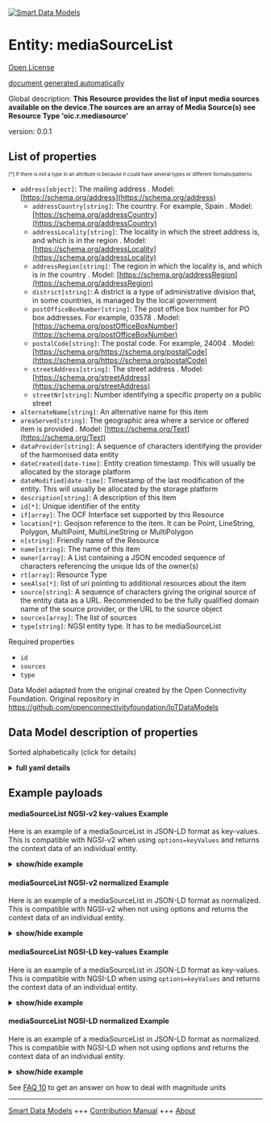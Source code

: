 <!-- 10-Header -->  
[![Smart Data Models](https://smartdatamodels.org/wp-content/uploads/2022/01/SmartDataModels_logo.png "Logo")](https://smartdatamodels.org)  
Entity: mediaSourceList  
=======================<!-- /10-Header -->  
<!-- 15-License -->  
[Open License](https://github.com/smart-data-models//dataModel.OCF/blob/master/mediaSourceList/LICENSE.md)  
[document generated automatically](https://docs.google.com/presentation/d/e/2PACX-1vTs-Ng5dIAwkg91oTTUdt8ua7woBXhPnwavZ0FxgR8BsAI_Ek3C5q97Nd94HS8KhP-r_quD4H0fgyt3/pub?start=false&loop=false&delayms=3000#slide=id.gb715ace035_0_60)  
<!-- /15-License -->  
<!-- 20-Description -->  
Global description: **This Resource provides the list of input media sources available on the device.The sources are an array of Media Source(s) see Resource Type 'oic.r.mediasource'**  
version: 0.0.1  
<!-- /20-Description -->  
<!-- 30-PropertiesList -->  

## List of properties  

<sup><sub>[*] If there is not a type in an attribute is because it could have several types or different formats/patterns</sub></sup>  
- `address[object]`: The mailing address  . Model: [https://schema.org/address](https://schema.org/address)	- `addressCountry[string]`: The country. For example, Spain  . Model: [https://schema.org/addressCountry](https://schema.org/addressCountry)  
	- `addressLocality[string]`: The locality in which the street address is, and which is in the region  . Model: [https://schema.org/addressLocality](https://schema.org/addressLocality)  
	- `addressRegion[string]`: The region in which the locality is, and which is in the country  . Model: [https://schema.org/addressRegion](https://schema.org/addressRegion)  
	- `district[string]`: A district is a type of administrative division that, in some countries, is managed by the local government    
	- `postOfficeBoxNumber[string]`: The post office box number for PO box addresses. For example, 03578  . Model: [https://schema.org/postOfficeBoxNumber](https://schema.org/postOfficeBoxNumber)  
	- `postalCode[string]`: The postal code. For example, 24004  . Model: [https://schema.org/https://schema.org/postalCode](https://schema.org/https://schema.org/postalCode)  
	- `streetAddress[string]`: The street address  . Model: [https://schema.org/streetAddress](https://schema.org/streetAddress)  
	- `streetNr[string]`: Number identifying a specific property on a public street    
- `alternateName[string]`: An alternative name for this item  - `areaServed[string]`: The geographic area where a service or offered item is provided  . Model: [https://schema.org/Text](https://schema.org/Text)- `dataProvider[string]`: A sequence of characters identifying the provider of the harmonised data entity  - `dateCreated[date-time]`: Entity creation timestamp. This will usually be allocated by the storage platform  - `dateModified[date-time]`: Timestamp of the last modification of the entity. This will usually be allocated by the storage platform  - `description[string]`: A description of this item  - `id[*]`: Unique identifier of the entity  - `if[array]`: The OCF Interface set supported by this Resource  - `location[*]`: Geojson reference to the item. It can be Point, LineString, Polygon, MultiPoint, MultiLineString or MultiPolygon  - `n[string]`: Friendly name of the Resource  - `name[string]`: The name of this item  - `owner[array]`: A List containing a JSON encoded sequence of characters referencing the unique Ids of the owner(s)  - `rt[array]`: Resource Type  - `seeAlso[*]`: list of uri pointing to additional resources about the item  - `source[string]`: A sequence of characters giving the original source of the entity data as a URL. Recommended to be the fully qualified domain name of the source provider, or the URL to the source object  - `sources[array]`: The list of sources  - `type[string]`: NGSI entity type. It has to be mediaSourceList  <!-- /30-PropertiesList -->  
<!-- 35-RequiredProperties -->  
Required properties  
- `id`  - `sources`  - `type`  <!-- /35-RequiredProperties -->  
<!-- 40-RequiredProperties -->  
Data Model adapted from the original created by the Open Connectivity Foundation. Original repository in https://github.com/openconnectivityfoundation/IoTDataModels  
<!-- /40-RequiredProperties -->  
<!-- 50-DataModelHeader -->  
## Data Model description of properties  
Sorted alphabetically (click for details)  
<!-- /50-DataModelHeader -->  
<!-- 60-ModelYaml -->  
<details><summary><strong>full yaml details</strong></summary>    
```yaml  
mediaSourceList:    
  description: This Resource provides the list of input media sources available on the device.The sources are an array of Media Source(s) see Resource Type 'oic.r.mediasource'    
  properties:    
    address:    
      description: The mailing address    
      properties:    
        addressCountry:    
          description: 'The country. For example, Spain'    
          type: string    
          x-ngsi:    
            model: https://schema.org/addressCountry    
            type: Property    
        addressLocality:    
          description: 'The locality in which the street address is, and which is in the region'    
          type: string    
          x-ngsi:    
            model: https://schema.org/addressLocality    
            type: Property    
        addressRegion:    
          description: 'The region in which the locality is, and which is in the country'    
          type: string    
          x-ngsi:    
            model: https://schema.org/addressRegion    
            type: Property    
        district:    
          description: 'A district is a type of administrative division that, in some countries, is managed by the local government'    
          type: string    
          x-ngsi:    
            type: Property    
        postOfficeBoxNumber:    
          description: 'The post office box number for PO box addresses. For example, 03578'    
          type: string    
          x-ngsi:    
            model: https://schema.org/postOfficeBoxNumber    
            type: Property    
        postalCode:    
          description: 'The postal code. For example, 24004'    
          type: string    
          x-ngsi:    
            model: https://schema.org/https://schema.org/postalCode    
            type: Property    
        streetAddress:    
          description: The street address    
          type: string    
          x-ngsi:    
            model: https://schema.org/streetAddress    
            type: Property    
        streetNr:    
          description: Number identifying a specific property on a public street    
          type: string    
          x-ngsi:    
            type: Property    
      type: object    
      x-ngsi:    
        model: https://schema.org/address    
        type: Property    
    alternateName:    
      description: An alternative name for this item    
      type: string    
      x-ngsi:    
        type: Property    
    areaServed:    
      description: The geographic area where a service or offered item is provided    
      type: string    
      x-ngsi:    
        model: https://schema.org/Text    
        type: Property    
    dataProvider:    
      description: A sequence of characters identifying the provider of the harmonised data entity    
      type: string    
      x-ngsi:    
        type: Property    
    dateCreated:    
      description: Entity creation timestamp. This will usually be allocated by the storage platform    
      format: date-time    
      type: string    
      x-ngsi:    
        type: Property    
    dateModified:    
      description: Timestamp of the last modification of the entity. This will usually be allocated by the storage platform    
      format: date-time    
      type: string    
      x-ngsi:    
        type: Property    
    description:    
      description: A description of this item    
      type: string    
      x-ngsi:    
        type: Property    
    id:    
      anyOf:    
        - description: Identifier format of any NGSI entity    
          maxLength: 256    
          minLength: 1    
          pattern: ^[\w\-\.\{\}\$\+\*\[\]`|~^@!,:\\]+$    
          type: string    
          x-ngsi:    
            type: Property    
        - description: Identifier format of any NGSI entity    
          format: uri    
          type: string    
          x-ngsi:    
            type: Property    
      description: Unique identifier of the entity    
      x-ngsi:    
        type: Property    
    if:    
      description: The OCF Interface set supported by this Resource    
      items:    
        enum:    
          - oic.if.a    
          - oic.if.baseline    
        type: string    
      minItems: 2    
      readOnly: true    
      type: array    
      uniqueItems: true    
      x-ngsi:    
        type: Property    
    location:    
      description: 'Geojson reference to the item. It can be Point, LineString, Polygon, MultiPoint, MultiLineString or MultiPolygon'    
      oneOf:    
        - description: Geojson reference to the item. Point    
          properties:    
            bbox:    
              items:    
                type: number    
              minItems: 4    
              type: array    
            coordinates:    
              items:    
                type: number    
              minItems: 2    
              type: array    
            type:    
              enum:    
                - Point    
              type: string    
          required:    
            - type    
            - coordinates    
          title: GeoJSON Point    
          type: object    
          x-ngsi:    
            type: GeoProperty    
        - description: Geojson reference to the item. LineString    
          properties:    
            bbox:    
              items:    
                type: number    
              minItems: 4    
              type: array    
            coordinates:    
              items:    
                items:    
                  type: number    
                minItems: 2    
                type: array    
              minItems: 2    
              type: array    
            type:    
              enum:    
                - LineString    
              type: string    
          required:    
            - type    
            - coordinates    
          title: GeoJSON LineString    
          type: object    
          x-ngsi:    
            type: GeoProperty    
        - description: Geojson reference to the item. Polygon    
          properties:    
            bbox:    
              items:    
                type: number    
              minItems: 4    
              type: array    
            coordinates:    
              items:    
                items:    
                  items:    
                    type: number    
                  minItems: 2    
                  type: array    
                minItems: 4    
                type: array    
              type: array    
            type:    
              enum:    
                - Polygon    
              type: string    
          required:    
            - type    
            - coordinates    
          title: GeoJSON Polygon    
          type: object    
          x-ngsi:    
            type: GeoProperty    
        - description: Geojson reference to the item. MultiPoint    
          properties:    
            bbox:    
              items:    
                type: number    
              minItems: 4    
              type: array    
            coordinates:    
              items:    
                items:    
                  type: number    
                minItems: 2    
                type: array    
              type: array    
            type:    
              enum:    
                - MultiPoint    
              type: string    
          required:    
            - type    
            - coordinates    
          title: GeoJSON MultiPoint    
          type: object    
          x-ngsi:    
            type: GeoProperty    
        - description: Geojson reference to the item. MultiLineString    
          properties:    
            bbox:    
              items:    
                type: number    
              minItems: 4    
              type: array    
            coordinates:    
              items:    
                items:    
                  items:    
                    type: number    
                  minItems: 2    
                  type: array    
                minItems: 2    
                type: array    
              type: array    
            type:    
              enum:    
                - MultiLineString    
              type: string    
          required:    
            - type    
            - coordinates    
          title: GeoJSON MultiLineString    
          type: object    
          x-ngsi:    
            type: GeoProperty    
        - description: Geojson reference to the item. MultiLineString    
          properties:    
            bbox:    
              items:    
                type: number    
              minItems: 4    
              type: array    
            coordinates:    
              items:    
                items:    
                  items:    
                    items:    
                      type: number    
                    minItems: 2    
                    type: array    
                  minItems: 4    
                  type: array    
                type: array    
              type: array    
            type:    
              enum:    
                - MultiPolygon    
              type: string    
          required:    
            - type    
            - coordinates    
          title: GeoJSON MultiPolygon    
          type: object    
          x-ngsi:    
            type: GeoProperty    
      x-ngsi:    
        type: GeoProperty    
    n:    
      description: Friendly name of the Resource    
      maxLength: 64    
      readOnly: true    
      type: string    
      x-ngsi:    
        type: Property    
    name:    
      description: The name of this item    
      type: string    
      x-ngsi:    
        type: Property    
    owner:    
      description: A List containing a JSON encoded sequence of characters referencing the unique Ids of the owner(s)    
      items:    
        anyOf:    
          - description: Identifier format of any NGSI entity    
            maxLength: 256    
            minLength: 1    
            pattern: ^[\w\-\.\{\}\$\+\*\[\]`|~^@!,:\\]+$    
            type: string    
            x-ngsi:    
              type: Property    
          - description: Identifier format of any NGSI entity    
            format: uri    
            type: string    
            x-ngsi:    
              type: Property    
        description: Unique identifier of the entity    
        x-ngsi:    
          type: Property    
      type: array    
      x-ngsi:    
        type: Property    
    rt:    
      description: Resource Type    
      items:    
        enum:    
          - oic.r.media.input    
        maxLength: 64    
        type: string    
      minItems: 1    
      readOnly: true    
      type: array    
      uniqueItems: true    
      x-ngsi:    
        type: Property    
    seeAlso:    
      description: list of uri pointing to additional resources about the item    
      oneOf:    
        - items:    
            format: uri    
            type: string    
          minItems: 1    
          type: array    
        - format: uri    
          type: string    
      x-ngsi:    
        type: Property    
    source:    
      description: 'A sequence of characters giving the original source of the entity data as a URL. Recommended to be the fully qualified domain name of the source provider, or the URL to the source object'    
      type: string    
      x-ngsi:    
        type: Property    
    sources:    
      description: The list of sources    
      items:    
        properties:    
          sourceName:    
            description: Specifies a pre-defined media input or output    
            type: string    
          sourceNumber:    
            description: Label to specify the instance    
            readOnly: true    
            type: string    
          sourceType:    
            description: Specifies the type of the source    
            enum:    
              - audioOnly    
              - videoOnly    
              - audioPlusVideo    
            readOnly: true    
            type: string    
          status:    
            description: Specifies if the specific source instance is selected or not    
            type: boolean    
        type: object    
      type: array    
      x-ngsi:    
        type: Property    
    type:    
      description: NGSI entity type. It has to be mediaSourceList    
      enum:    
        - mediaSourceList    
      type: string    
      x-ngsi:    
        type: Property    
  required:    
    - sources    
    - id    
    - type    
  type: object    
  x-derived-from: https://raw.githubusercontent.com/openconnectivityfoundation/IoTDataModels/master/mediaSourceInputResURI.swagger.json    
  x-disclaimer: 'Redistribution and use in source and binary forms, with or without modification, are permitted  provided that the license conditions are met. Copyleft (c) 2022 Contributors to Smart Data Models Program'    
  x-license-url: https://github.com/smart-data-models/dataModel.OCF/blob/master/mediaSourceList/LICENSE.md    
  x-model-schema: https://smart-data-models.github.io/dataModel.OCF/mediaSourceList/schema.json    
  x-model-tags: OCF    
  x-version: 0.0.1    
```  
</details>    
<!-- /60-ModelYaml -->  
<!-- 70-MiddleNotes -->  
<!-- /70-MiddleNotes -->  
<!-- 80-Examples -->  
## Example payloads    
#### mediaSourceList NGSI-v2 key-values Example    
Here is an example of a mediaSourceList in JSON-LD format as key-values. This is compatible with NGSI-v2 when  using `options=keyValues` and returns the context data of an individual entity.  
<details><summary><strong>show/hide example</strong></summary>    
```json  
{  
    "id": "urn:ngsi-ld:mediaSourceList:id:RSGQ:51535333",  
    "dateCreated": "2016-05-26T14:06:07Z",  
    "dateModified": "2008-09-22T06:26:34Z",  
    "source": "P",  
    "name": "Type put group huge degree conference foreign. Off",  
    "alternateName": "Word cell occur him series catch. Contain p",  
    "description": "Clearly can by. Certain country work former because opportunity.",  
    "dataProvider": "Grow traditional nearly truth. Stay director event since.",  
    "owner": [  
        "urn:ngsi-ld:mediaSourceList:items:DCFG:76625323",  
        "urn:ngsi-ld:mediaSourceList:items:YTOC:57339917"  
    ],  
    "seeAlso": [  
        "urn:ngsi-ld:mediaSourceList:items:VLHX:87167133"  
    ],  
    "location": {  
        "type": "Point",  
        "coordinates": [  
            80.9765045,  
            -1.698836  
        ]  
    },  
    "address": {  
        "streetAddress": "",  
        "addressLocality": "Commercial young wind gas necessary with soldier. Speech back ",  
        "addressRegion": "Bed message must security least my. Huge design trip third someone wait rather.",  
        "addressCountry": "Safe thing ok late open",  
        "postalCode": "Local ball unit small. Available say easy she should drop shou",  
        "postOfficeBoxNumber": "Book walk near early. Pretty fight time say near sing site lot",  
        "streetNr": "Man shake officer account u",  
        "district": "Hit parent western first noth"  
    },  
    "areaServed": "Sit security call special name treat take how. These we let begin reveal wish.",  
    "rt": [  
        "oic.r.media.input"  
    ],  
    "sources": [  
        {  
            "sourceName": "Market movie head upon glass indicate. Structure field write medical. Network station arrive simply.",  
            "sourceNumber": "Win increase center measu",  
            "sourceType": "audioOnly",  
            "status": true  
        },  
        {  
            "sourceName": "Run PM piece they cost item. His personal maybe wall.",  
            "sourceNumber": "Effort exist sure shoulder national my. Offer various town author yet account.",  
            "sourceType": "videoOnly",  
            "status": false  
        }  
    ],  
    "n": "They fore",  
    "if": [  
        "oic.if.a",  
        "oic.if.baseline"  
    ],  
    "type": "mediaSourceList"  
}  
```  
</details>  
#### mediaSourceList NGSI-v2 normalized Example    
Here is an example of a mediaSourceList in JSON-LD format as normalized. This is compatible with NGSI-v2 when not using options and returns the context data of an individual entity.  
<details><summary><strong>show/hide example</strong></summary>    
```json  
{  
    "id": "urn:ngsi-ld:mediaSourceList:id:RSGQ:51535333",  
    "dateCreated": {  
        "type": "DateTime",  
        "value": "2016-05-26T14:06:07Z"  
    },  
    "dateModified": {  
        "type": "DateTime",  
        "value": "2008-09-22T06:26:34Z"  
    },  
    "source": {  
        "type": "Text",  
        "value": "P"  
    },  
    "name": {  
        "type": "Text",  
        "value": "Type put group huge degree conference foreign. Off"  
    },  
    "alternateName": {  
        "type": "Text",  
        "value": "Word cell occur him series catch. Contain p"  
    },  
    "description": {  
        "type": "Text",  
        "value": "Clearly can by. Certain country work former because opportunity."  
    },  
    "dataProvider": {  
        "type": "Text",  
        "value": "Grow traditional nearly truth. Stay director event since."  
    },  
    "owner": {  
        "type": "StructuredValue",  
        "value": [  
            "urn:ngsi-ld:mediaSourceList:items:DCFG:76625323",  
            "urn:ngsi-ld:mediaSourceList:items:YTOC:57339917"  
        ]  
    },  
    "seeAlso": {  
        "type": "StructuredValue",  
        "value": [  
            "urn:ngsi-ld:mediaSourceList:items:VLHX:87167133"  
        ]  
    },  
    "location": {  
        "type": "geo:json",  
        "value": {  
            "type": "Point",  
            "coordinates": [  
                80.9765045,  
                -1.698836  
            ]  
        }  
    },  
    "address": {  
        "type": "StructuredValue",  
        "value": {  
            "streetAddress": "",  
            "addressLocality": "Commercial young wind gas necessary with soldier. Speech back ",  
            "addressRegion": "Bed message must security least my. Huge design trip third someone wait rather.",  
            "addressCountry": "Safe thing ok late open",  
            "postalCode": "Local ball unit small. Available say easy she should drop shou",  
            "postOfficeBoxNumber": "Book walk near early. Pretty fight time say near sing site lot",  
            "streetNr": "Man shake officer account u",  
            "district": "Hit parent western first noth"  
        }  
    },  
    "areaServed": {  
        "type": "Text",  
        "value": "Sit security call special name treat take how. These we let begin reveal wish."  
    },  
    "rt": {  
        "type": "StructuredValue",  
        "value": [  
            "oic.r.media.input"  
        ]  
    },  
    "sources": {  
        "type": "StructuredValue",  
        "value": [  
            {  
                "sourceName": "Market movie head upon glass indicate. Structure field write medical. Network station arrive simply.",  
                "sourceNumber": "Win increase center measu",  
                "sourceType": "audioOnly",  
                "status": true  
            },  
            {  
                "sourceName": "Run PM piece they cost item. His personal maybe wall.",  
                "sourceNumber": "Effort exist sure shoulder national my. Offer various town author yet account.",  
                "sourceType": "videoOnly",  
                "status": false  
            }  
        ]  
    },  
    "n": {  
        "type": "Text",  
        "value": "They fore"  
    },  
    "if": {  
        "type": "StructuredValue",  
        "value": [  
            "oic.if.a",  
            "oic.if.baseline"  
        ]  
    },  
    "type": "mediaSourceList"  
}  
```  
</details>  
#### mediaSourceList NGSI-LD key-values Example    
Here is an example of a mediaSourceList in JSON-LD format as key-values. This is compatible with NGSI-LD when  using `options=keyValues` and returns the context data of an individual entity.  
<details><summary><strong>show/hide example</strong></summary>    
```json  
{  
    "id": "urn:ngsi-ld:mediaSourceList:id:RSGQ:51535333",  
    "dateCreated": "2016-05-26T14:06:07Z",  
    "dateModified": "2008-09-22T06:26:34Z",  
    "source": "P",  
    "name": "Type put group huge degree conference foreign. Off",  
    "alternateName": "Word cell occur him series catch. Contain p",  
    "description": "Clearly can by. Certain country work former because opportunity.",  
    "dataProvider": "Grow traditional nearly truth. Stay director event since.",  
    "owner": [  
        "urn:ngsi-ld:mediaSourceList:items:DCFG:76625323",  
        "urn:ngsi-ld:mediaSourceList:items:YTOC:57339917"  
    ],  
    "seeAlso": [  
        "urn:ngsi-ld:mediaSourceList:items:VLHX:87167133"  
    ],  
    "location": {  
        "type": "Point",  
        "coordinates": [  
            80.9765045,  
            -1.698836  
        ]  
    },  
    "address": {  
        "streetAddress": "",  
        "addressLocality": "Commercial young wind gas necessary with soldier. Speech back ",  
        "addressRegion": "Bed message must security least my. Huge design trip third someone wait rather.",  
        "addressCountry": "Safe thing ok late open",  
        "postalCode": "Local ball unit small. Available say easy she should drop shou",  
        "postOfficeBoxNumber": "Book walk near early. Pretty fight time say near sing site lot",  
        "streetNr": "Man shake officer account u",  
        "district": "Hit parent western first noth"  
    },  
    "areaServed": "Sit security call special name treat take how. These we let begin reveal wish.",  
    "rt": [  
        "oic.r.media.input"  
    ],  
    "sources": [  
        {  
            "sourceName": "Market movie head upon glass indicate. Structure field write medical. Network station arrive simply.",  
            "sourceNumber": "Win increase center measu",  
            "sourceType": "audioOnly",  
            "status": true  
        },  
        {  
            "sourceName": "Run PM piece they cost item. His personal maybe wall.",  
            "sourceNumber": "Effort exist sure shoulder national my. Offer various town author yet account.",  
            "sourceType": "videoOnly",  
            "status": false  
        }  
    ],  
    "n": "They fore",  
    "if": [  
        "oic.if.a",  
        "oic.if.baseline"  
    ],  
    "type": "mediaSourceList",  
    "@context": [  
        "https://smartdatamodels.org/context.jsonld"  
    ]  
}  
```  
</details>  
#### mediaSourceList NGSI-LD normalized Example    
Here is an example of a mediaSourceList in JSON-LD format as normalized. This is compatible with NGSI-LD when not using options and returns the context data of an individual entity.  
<details><summary><strong>show/hide example</strong></summary>    
```json  
{  
    "id": "urn:ngsi-ld:mediaSourceList:id:RSGQ:51535333",  
    "dateCreated": {  
        "type": "Property",  
        "value": {  
            "@type": "DateTime",  
            "@value": "2016-05-26T14:06:07Z"  
        }  
    },  
    "dateModified": {  
        "type": "Property",  
        "value": {  
            "@type": "DateTime",  
            "@value": "2008-09-22T06:26:34Z"  
        }  
    },  
    "source": {  
        "type": "Property",  
        "value": "P"  
    },  
    "name": {  
        "type": "Property",  
        "value": "Type put group huge degree conference foreign. Off"  
    },  
    "alternateName": {  
        "type": "Property",  
        "value": "Word cell occur him series catch. Contain p"  
    },  
    "description": {  
        "type": "Property",  
        "value": "Clearly can by. Certain country work former because opportunity."  
    },  
    "dataProvider": {  
        "type": "Property",  
        "value": "Grow traditional nearly truth. Stay director event since."  
    },  
    "owner": {  
        "type": "Property",  
        "value": [  
            "urn:ngsi-ld:mediaSourceList:items:DCFG:76625323",  
            "urn:ngsi-ld:mediaSourceList:items:YTOC:57339917"  
        ]  
    },  
    "seeAlso": {  
        "type": "Property",  
        "value": [  
            "urn:ngsi-ld:mediaSourceList:items:VLHX:87167133"  
        ]  
    },  
    "location": {  
        "type": "GeoProperty",  
        "value": {  
            "type": "Point",  
            "coordinates": [  
                80.9765045,  
                -1.698836  
            ]  
        }  
    },  
    "address": {  
        "type": "Property",  
        "value": {  
            "streetAddress": "",  
            "addressLocality": "Commercial young wind gas necessary with soldier. Speech back ",  
            "addressRegion": "Bed message must security least my. Huge design trip third someone wait rather.",  
            "addressCountry": "Safe thing ok late open",  
            "postalCode": "Local ball unit small. Available say easy she should drop shou",  
            "postOfficeBoxNumber": "Book walk near early. Pretty fight time say near sing site lot",  
            "streetNr": "Man shake officer account u",  
            "district": "Hit parent western first noth"  
        }  
    },  
    "areaServed": {  
        "type": "Property",  
        "value": "Sit security call special name treat take how. These we let begin reveal wish."  
    },  
    "rt": {  
        "type": "Property",  
        "value": [  
            "oic.r.media.input"  
        ]  
    },  
    "sources": {  
        "type": "Property",  
        "value": [  
            {  
                "sourceName": "Market movie head upon glass indicate. Structure field write medical. Network station arrive simply.",  
                "sourceNumber": "Win increase center measu",  
                "sourceType": "audioOnly",  
                "status": true  
            },  
            {  
                "sourceName": "Run PM piece they cost item. His personal maybe wall.",  
                "sourceNumber": "Effort exist sure shoulder national my. Offer various town author yet account.",  
                "sourceType": "videoOnly",  
                "status": false  
            }  
        ]  
    },  
    "n": {  
        "type": "Property",  
        "value": "They fore"  
    },  
    "if": {  
        "type": "Property",  
        "value": [  
            "oic.if.a",  
            "oic.if.baseline"  
        ]  
    },  
    "type": "mediaSourceList",  
    "@context": [  
        "https://smartdatamodels.org/context.jsonld"  
    ]  
}  
```  
</details><!-- /80-Examples -->  
<!-- 90-FooterNotes -->  
<!-- /90-FooterNotes -->  
<!-- 95-Units -->  
See [FAQ 10](https://smartdatamodels.org/index.php/faqs/) to get an answer on how to deal with magnitude units  
<!-- /95-Units -->  
<!-- 97-LastFooter -->  
---  
[Smart Data Models](https://smartdatamodels.org) +++ [Contribution Manual](https://bit.ly/contribution_manual) +++ [About](https://bit.ly/Introduction_SDM)<!-- /97-LastFooter -->  

